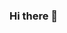 ### Hi there 👋
<!--
**NICOLEXGAMN/NICOLEXGAMN** is a ✨ _special_ ✨ repository because its `README.md` (this file) appears on your GitHub profile.
Here are some ideas to get you started:
- 🌱 actualmente estoy estudiando programacion 
- 👯  me gusta trabajar en equipo 
- 🤔 busco ayuda en cosas que no entienda 
-->
